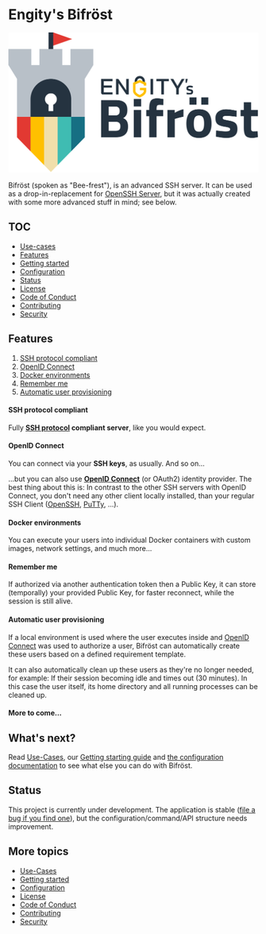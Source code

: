 # Engity's Bifröst

![Engity's Bifröst](docs/assets/logo-with-text.svg)

Bifröst (spoken as "Bee-frest"), is an advanced SSH server. It can be used as a drop-in-replacement for [OpenSSH Server](https://www.openssh.com/), but it was actually created with some more advanced stuff in mind; see below.

## TOC

* [Use-cases](https://bifroest.engity.org/usecases/)
* [Features](#features)
* [Getting started](https://bifroest.engity.org/setup/)
* [Configuration](https://bifroest.engity.org/reference/configuration/)
* [Status](#status)
* [License](LICENSE)
* [Code of Conduct](CODE_OF_CONDUCT.md)
* [Contributing](CONTRIBUTING.md)
* [Security](SECURITY.md)

## Features

1. [SSH protocol compliant](#ssh-protocol-compliant)
2. [OpenID Connect](#openid-connect)
3. [Docker environments](#docker-environments)
4. [Remember me](#remember-me)
5. [Automatic user provisioning](#automatic-user-provisioning)

#### SSH protocol compliant

Fully **[SSH protocol](https://www.rfc-editor.org/rfc/rfc4253) compliant server**, like you would expect.

#### OpenID Connect
You can connect via your **SSH keys**, as usually. And so on...

...but you can also use **[OpenID Connect](https://openid.net/)** (or OAuth2) identity provider. The best thing about this is: In contrast to the other SSH servers with OpenID Connect, you don't need any other client locally installed, than your regular SSH Client ([OpenSSH](https://www.openssh.com/), [PuTTy](https://www.putty.org/), ...).

#### Docker environments

You can execute your users into individual Docker containers with custom images, network settings, and much more...

#### Remember me

If authorized via another authentication token then a Public Key, it can store (temporally) your provided Public Key, for faster reconnect, while the session is still alive.

#### Automatic user provisioning

If a local environment is used where the user executes inside and [OpenID Connect](#openid-connect) was used to authorize a user, Bifröst can automatically create these users based on a defined requirement template.

It can also automatically clean up these users as they're no longer needed, for example: If their session becoming idle and times out (30 minutes). In this case the user itself, its home directory and all running processes can be cleaned up.

#### More to come...

## What's next?

Read [Use-Cases](https://bifroest.engity.org/usecases/), our [Getting starting guide](https://bifroest.engity.org/setup/) and [the configuration documentation](https://bifroest.engity.org/reference/configuration/) to see what else you can do with Bifröst.

## Status

This project is currently under development. The application is stable ([file a bug if you find one](https://github.com/engity-com/bifroest/issues/new/choose)), but the configuration/command/API structure needs improvement.

## More topics
* [Use-Cases](https://bifroest.engity.org/usecases/)
* [Getting started](https://bifroest.engity.org/setup/)
* [Configuration](https://bifroest.engity.org/reference/configuration/)
* [License](LICENSE)
* [Code of Conduct](CODE_OF_CONDUCT.md)
* [Contributing](CONTRIBUTING.md)
* [Security](SECURITY.md)

